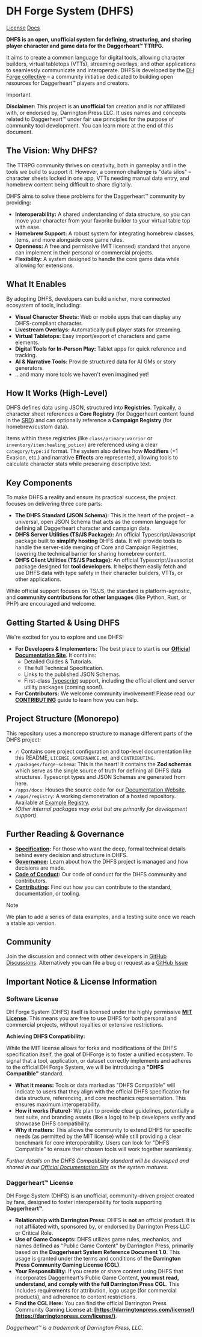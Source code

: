 # DH Forge System (DHFS)

[License](https://opensource.org/licenses/MIT)
[Docs](https://docs.dh-forge.com)

**DHFS is an open, unofficial system for defining, structuring, and sharing player character and game data for the Daggerheart™ TTRPG.**

It aims to create a common language for digital tools, allowing character builders, virtual tabletops (VTTs), streaming overlays, and other applications to seamlessly communicate and interoperate. DHFS is developed by the [DH Forge collective](https://github.com/DH-Forge) – a community initiative dedicated to building open resources for Daggerheart™ players and creators.

> [!IMPORTANT]
> **Disclaimer:** This project is an **unofficial** fan creation and is _not_ affiliated with, or endorsed by, Darrington Press LLC. It uses names and concepts related to Daggerheart™ under fair use principles for the purpose of community tool development. You can learn more at the end of this document.

## The Vision: Why DHFS?

The TTRPG community thrives on creativity, both in gameplay and in the tools we build to support it. However, a common challenge is "data silos" – character sheets locked in one app, VTTs needing manual data entry, and homebrew content being difficult to share digitally.

DHFS aims to solve these problems for the Daggerheart™ community by providing:

- **Interoperability:** A shared understanding of data structure, so you can move your character from your favorite builder to your virtual table top with ease.
- **Homebrew Support:** A robust system for integrating homebrew classes, items, and more alongside core game rules.
- **Openness:** A free and permissive (MIT licensed) standard that anyone can implement in their personal or commercial projects.
- **Flexibility:** A system designed to handle the core game data while allowing for extensions.

## What It Enables

By adopting DHFS, developers can build a richer, more connected ecosystem of tools, including:

- **Visual Character Sheets:** Web or mobile apps that can display any DHFS-compliant character.
- **Livestream Overlays:** Automatically pull player stats for streaming.
- **Virtual Tabletops:** Easy import/export of characters and game elements.
- **Digital Tools for In-Person Play:** Tablet apps for quick reference and tracking.
- **AI & Narrative Tools:** Provide structured data for AI GMs or story generators.
- ...and many more tools we haven't even imagined yet\!

## How It Works (High-Level)

DHFS defines data using JSON, structured into **Registries**. Typically, a character sheet references a **Core Registry** (for Daggerheart content found in the [SRD](https://www.daggerheart.com/srd/)) and can optionally reference a **Campaign Registry** (for homebrew/custom data).

Items within these registries (like `class/primary:warrior` or `inventory/item:healing_potion`) are referenced using a clear `category/type:id` format. The system also defines how **Modifiers** (+1 Evasion, etc.) and narrative **Effects** are represented, allowing tools to calculate character stats while preserving descriptive text.

## Key Components

To make DHFS a reality and ensure its practical success, the project focuses on delivering three core parts:

- **The DHFS Standard (JSON Schema):** This is the heart of the project – a universal, open JSON Schema that acts as the common language for defining all Daggerheart character and campaign data.
- **DHFS Server Utilities (TS/JS Package):** An official Typescript/Javascript package built to **simplify hosting** DHFS data. It will provide tools to handle the server-side merging of Core and Campaign Registries, lowering the technical barrier for sharing homebrew content.
- **DHFS Client Utilities (TS/JS Package):** An official Typescript/Javascript package designed for **tool developers**. It helps them easily fetch and use DHFS data with type safety in their character builders, VTTs, or other applications.

While official support focuses on TS/JS, the standard is platform-agnostic, and **community contributions for other languages** (like Python, Rust, or PHP) are encouraged and welcome.

## Getting Started & Using DHFS

We're excited for you to explore and use DHFS\!

- **For Developers & Implementers:** The best place to start is our **[Official Documentation Site](https://docs.dh-forge.com)**. It contains:
  - Detailed Guides & Tutorials.
  - The full Technical Specification.
  - Links to the published JSON Schemas.
  - First-class [Typescript](https://docs.dh-forge.com/libraries/typescript) support, including the official client and server utility packages (coming soon\!).
- **For Contributors:** We welcome community involvement\! Please read our [**CONTRIBUTING**](CONTRIBUTING) guide to learn how you can help.

## Project Structure (Monorepo)

This repository uses a monorepo structure to manage different parts of the DHFS project:

- `/`: Contains core project configuration and top-level documentation like this README, `LICENSE`, `GOVERNANCE.md`, and `CONTRIBUTING`.
- `/packages/forge-schema`: This is the heart\! It contains the **Zod schemas** which serve as the single source of truth for defining all DHFS data structures. Typescript types and JSON Schemas are generated from here.
- `/apps/docs`: Houses the source code for our [Documentation Website](https://docs.dh-forge.com).
- `/apps/registry`: A working demonstration of a hosted repository. Available at [Example Registry](https://registry.dh-forge.com).
- _(Other internal packages may exist but are primarily for development support)._

## Further Reading & Governance

- **[Specification](https://docs.dh-forge.com/specification):** For those who want the deep, formal technical details behind every decision and structure in DHFS.
- **[Governance](GOVERNANCE.md):** Learn about how the DHFS project is managed and how decisions are made.
- **[Code of Conduct](CODE_OF_CONDUCT.md):** Our code of conduct for the DHFS community and contributors.
- **[Contributing](CONTRIBUTING):** Find out how you can contribute to the standard, documentation, or tooling.

> [!NOTE]
> We plan to add a series of data examples, and a testing suite once we reach a stable api version.

## Community

Join the discussion and connect with other developers in [GitHub Discussions](https://github.com/DH-Forge/system/discussions). Alternatively you can file a bug or request as a [GitHub Issue](https://github.com/DH-Forge/system/issues)

## **Important Notice & License Information**

### Software License

DH Forge System (DHFS) itself is licensed under the highly permissive **[MIT License](./LICENSE)**. This means you are free to use DHFS for both personal and commercial projects, without royalties or extensive restrictions.

**Achieving DHFS Compatibility:**

While the MIT license allows for forks and modifications of the DHFS specification itself, the goal of DHForge is to foster a unified ecosystem. To signal that a tool, application, or dataset correctly implements and adheres to the official DH Forge System, we will be introducing a **"DHFS Compatible"** standard.

- **What it means:** Tools or data marked as "DHFS Compatible" will indicate to users that they align with the official DHFS specification for data structure, referencing, and core mechanics representation. This ensures maximum interoperability.
- **How it works (Future):** We plan to provide clear guidelines, potentially a test suite, and branding assets (like a logo) to help developers verify and showcase DHFS compatibility.
- **Why it matters:** This allows the community to extend DHFS for specific needs (as permitted by the MIT license) while still providing a clear benchmark for core interoperability. Users can look for "DHFS Compatible" to ensure their chosen tools will work together seamlessly.

_Further details on the DHFS Compatibility standard will be developed and shared in our [Official Documentation Site](https://docs.dh-forge.com) as the system matures._

### Daggerheart™ License

DH Forge System (DHFS) is an unofficial, community-driven project created by fans, designed to foster interoperability for tools supporting **Daggerheart™**.

- **Relationship with Darrington Press:** DHFS is **not** an official product. It is not affiliated with, sponsored by, or endorsed by Darrington Press LLC or Critical Role.
- **Use of Game Concepts:** DHFS utilizes game rules, mechanics, and names defined as "Public Game Content" by Darrington Press, primarily based on the **Daggerheart System Reference Document 1.0**. This usage is granted under the terms and conditions of the **Darrington Press Community Gaming License (CGL)**.
- **Your Responsibility:** If you create or share content using DHFS that incorporates Daggerheart's Public Game Content, **you must read, understand, and comply with the full Darrington Press CGL**. This includes requirements for attribution, logo usage (for commercial products), and adherence to content restrictions.
- **Find the CGL Here:** You can find the official Darrington Press Community Gaming License at: **[https://darringtonpress.com/license/](https://darringtonpress.com/license/)**.

_Daggerheart™ is a trademark of Darrington Press, LLC._

